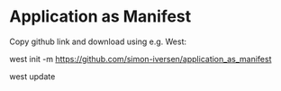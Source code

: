 
# Application as Manifest

Copy github link and download using e.g. West:

west init -m https://github.com/simon-iversen/application_as_manifest

west update
